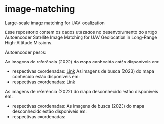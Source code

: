 # image-matching
Large-scale image matching for UAV localization

Esse repositório contém os dados utilizados no desenvolvimento do artigo Autoencoder Satellite Image Matching for UAV
Geolocation in Long-Range High-Altitude Missions.

Autoencoder pesos: 

As imagens de referência (2022) do mapa conhecido estão disponíveis em:
- respectivas coordenadas: [Link](https://drive.google.com/file/d/1Hs7hFAEf-BObflG-cEpJpSTw1VN9SCkh/view?usp=drive_link)
As imagens de busca (2023) do mapa conhecido estão disponíveis em:
- respectivas coordenadas: [Link](https://drive.google.com/file/d/1oxGUYTJsFDX6ttf50oVZsBfDXqRjdAf7/view?usp=drive_link)

As imagens de referência (2022) do mapa desconhecido estão disponíveis em:
- respectivas coordenadas:
As imagens de busca (2023) do mapa desconhecido estão disponíveis em:
- respectivas coordenadas:
